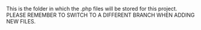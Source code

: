 This is the folder in which the .php files will be stored for this project. PLEASE REMEMBER TO SWITCH TO A DIFFERENT BRANCH WHEN ADDING NEW FILES. 
